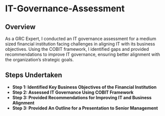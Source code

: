 # IT-Governance-Assessment


 

<h2>Overview</h2>
As a GRC Expert, I conducted an IT governance assessment for a medium
sized financial institution facing challenges in aligning IT with its business objectives. Using the 
COBIT framework, I identified gaps and provided recommendations to improve IT governance, 
ensuring better alignment with the organization’s strategic goals.
<br />


<h2>Steps Undertaken</h2>

- <b>Step 1: Identified Key Business Objectives of the Financial Institution</b> 
- <b>Step 2: Assessed IT Governance Using COBIT Framework</b>
- <b>Step 3: Provided Recommendations for Improving IT and Business Alignment</b>
- <b>Step 3: Provided An Outline for a Presentation to Senior Management</b>



<!--
 ```diff
- text in red
+ text in green
! text in orange
# text in gray
@@ text in purple (and bold)@@
```
--!>
